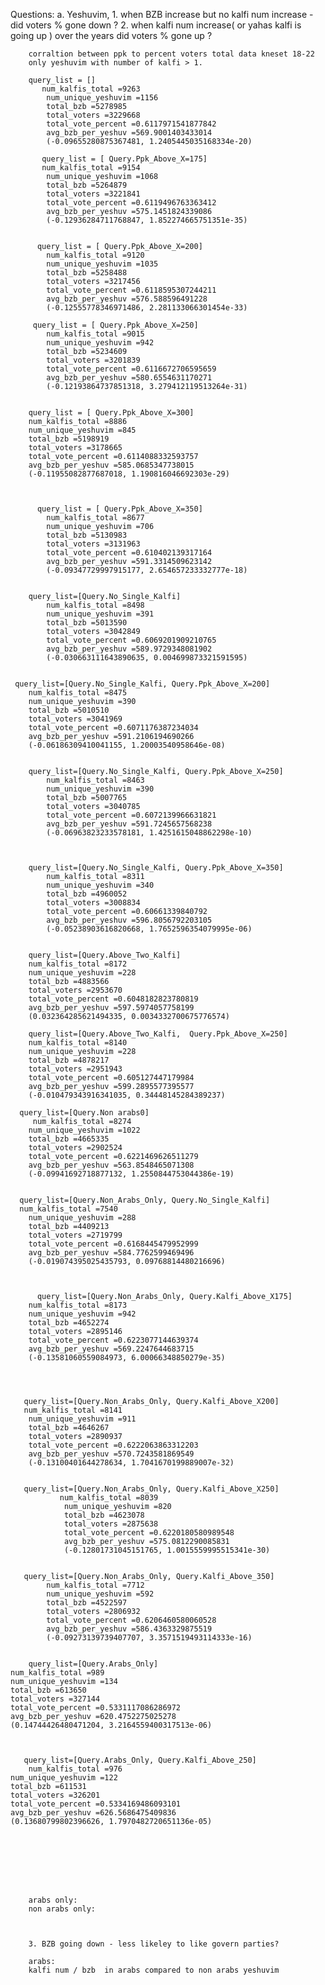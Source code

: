 Questions:
    a. Yeshuvim,
        1. when BZB increase but no kalfi num increase - did voters % gone down ?
        2. when kalfi num increase( or yahas kalfi is going up ) over the years did voters % gone up ?
        
        corraltion between ppk to percent voters total data kneset 18-22
        only yeshuvim with number of kalfi > 1.
        
        query_list = []
           num_kalfis_total =9263
            num_unique_yeshuvim =1156
            total_bzb =5278985
            total_voters =3229668
            total_vote_percent =0.6117971541877842
            avg_bzb_per_yeshuv =569.9001403433014
            (-0.09655280875367481, 1.2405445035168334e-20)
            
           query_list = [ Query.Ppk_Above_X=175]    
           num_kalfis_total =9154
            num_unique_yeshuvim =1068
            total_bzb =5264879
            total_voters =3221841
            total_vote_percent =0.6119496763363412
            avg_bzb_per_yeshuv =575.1451824339086
            (-0.12936284711768847, 1.852274665751351e-35)
           
                    
          query_list = [ Query.Ppk_Above_X=200]           
            num_kalfis_total =9120
            num_unique_yeshuvim =1035
            total_bzb =5258488
            total_voters =3217456
            total_vote_percent =0.6118595307244211
            avg_bzb_per_yeshuv =576.588596491228
            (-0.12555778346971486, 2.281133066301454e-33)
                        
         query_list = [ Query.Ppk_Above_X=250]
            num_kalfis_total =9015
            num_unique_yeshuvim =942
            total_bzb =5234609
            total_voters =3201839
            total_vote_percent =0.6116672706595659
            avg_bzb_per_yeshuv =580.6554631170271
            (-0.12193864737851318, 3.279412119513264e-31)
        
        
        query_list = [ Query.Ppk_Above_X=300]    
        num_kalfis_total =8886
        num_unique_yeshuvim =845
        total_bzb =5198919
        total_voters =3178665
        total_vote_percent =0.6114088332593757
        avg_bzb_per_yeshuv =585.0685347738015
        (-0.11955082877687018, 1.190816046692303e-29)
        
        
        
          query_list = [ Query.Ppk_Above_X=350]
            num_kalfis_total =8677
            num_unique_yeshuvim =706
            total_bzb =5130983
            total_voters =3131963
            total_vote_percent =0.610402139317164
            avg_bzb_per_yeshuv =591.3314509623142
            (-0.09347729997915177, 2.654657233332777e-18)
        
        
        query_list=[Query.No_Single_Kalfi]
            num_kalfis_total =8498
            num_unique_yeshuvim =391
            total_bzb =5013590
            total_voters =3042849
            total_vote_percent =0.6069201909210765
            avg_bzb_per_yeshuv =589.9729348081902
            (-0.030663111643890635, 0.004699873321591595)        
        
              
     query_list=[Query.No_Single_Kalfi, Query.Ppk_Above_X=200]             
        num_kalfis_total =8475
        num_unique_yeshuvim =390
        total_bzb =5010510
        total_voters =3041969
        total_vote_percent =0.6071176387234034
        avg_bzb_per_yeshuv =591.2106194690266
        (-0.06186309410041155, 1.20003540958646e-08)     
              
               
        query_list=[Query.No_Single_Kalfi, Query.Ppk_Above_X=250]
            num_kalfis_total =8463
            num_unique_yeshuvim =390
            total_bzb =5007765
            total_voters =3040785
            total_vote_percent =0.6072139966631821
            avg_bzb_per_yeshuv =591.7245657568238
            (-0.06963823233578181, 1.4251615048862298e-10)
            
            
            
        query_list=[Query.No_Single_Kalfi, Query.Ppk_Above_X=350]
            num_kalfis_total =8311
            num_unique_yeshuvim =340
            total_bzb =4960052
            total_voters =3008834
            total_vote_percent =0.60661339840792
            avg_bzb_per_yeshuv =596.8056792203105
            (-0.05238903616820668, 1.7652596354079995e-06)
        
        
        query_list=[Query.Above_Two_Kalfi]   
        num_kalfis_total =8172
        num_unique_yeshuvim =228
        total_bzb =4883566
        total_voters =2953670
        total_vote_percent =0.6048182823780819
        avg_bzb_per_yeshuv =597.5974057758199
        (0.032364285621494335, 0.0034332700675776574)
                
        query_list=[Query.Above_Two_Kalfi,  Query.Ppk_Above_X=250]   
        num_kalfis_total =8140
        num_unique_yeshuvim =228
        total_bzb =4878217
        total_voters =2951943
        total_vote_percent =0.605127447179984
        avg_bzb_per_yeshuv =599.2895577395577
        (-0.010479343916341035, 0.34448145284389237)
        
      query_list=[Query.Non arabs0]          
         num_kalfis_total =8274
        num_unique_yeshuvim =1022
        total_bzb =4665335
        total_voters =2902524
        total_vote_percent =0.6221469626511279
        avg_bzb_per_yeshuv =563.8548465071308
        (-0.09941692718877132, 1.2550844753044386e-19)
        
        
      query_list=[Query.Non_Arabs_Only, Query.No_Single_Kalfi]
      num_kalfis_total =7540
        num_unique_yeshuvim =288
        total_bzb =4409213
        total_voters =2719799
        total_vote_percent =0.6168445479952999
        avg_bzb_per_yeshuv =584.7762599469496
        (-0.019074395025435793, 0.09768814480216696)
        
        
        
          query_list=[Query.Non_Arabs_Only, Query.Kalfi_Above_X175]
        num_kalfis_total =8173
        num_unique_yeshuvim =942
        total_bzb =4652274
        total_voters =2895146
        total_vote_percent =0.6223077144639374
        avg_bzb_per_yeshuv =569.2247644683715
        (-0.13581060559084973, 6.00066348850279e-35)
        
        
        
        
       query_list=[Query.Non_Arabs_Only, Query.Kalfi_Above_X200]
       num_kalfis_total =8141
        num_unique_yeshuvim =911
        total_bzb =4646267
        total_voters =2890937
        total_vote_percent =0.6222063863312203
        avg_bzb_per_yeshuv =570.7243581869549
        (-0.13100401644278634, 1.7041670199889007e-32)
       
         
       query_list=[Query.Non_Arabs_Only, Query.Kalfi_Above_X250]  
               num_kalfis_total =8039
                num_unique_yeshuvim =820
                total_bzb =4623078
                total_voters =2875638
                total_vote_percent =0.6220180580989548
                avg_bzb_per_yeshuv =575.0812290085831
                (-0.12801731045151765, 1.0015559995515341e-30)   
        
        
       query_list=[Query.Non_Arabs_Only, Query.Kalfi_Above_350]          
            num_kalfis_total =7712
            num_unique_yeshuvim =592
            total_bzb =4522597
            total_voters =2806932
            total_vote_percent =0.6206460580060528
            avg_bzb_per_yeshuv =586.4363329875519
            (-0.09273139739407707, 3.3571519493114333e-16)

        
        query_list=[Query.Arabs_Only]
    num_kalfis_total =989
    num_unique_yeshuvim =134
    total_bzb =613650
    total_voters =327144
    total_vote_percent =0.5331117086286972
    avg_bzb_per_yeshuv =620.4752275025278
    (0.14744426480471204, 3.2164559400317513e-06)

        
        
       query_list=[Query.Arabs_Only, Query.Kalfi_Above_250]         
        num_kalfis_total =976
    num_unique_yeshuvim =122
    total_bzb =611531
    total_voters =326201
    total_vote_percent =0.5334169486093101
    avg_bzb_per_yeshuv =626.5686475409836
    (0.13680799802396626, 1.7970482720651136e-05)
        
        
        
        
        
        
        
        
        arabs only:
        non arabs only:
        
        
        
        3. BZB going down - less likeley to like govern parties?
        
        arabs:
        kalfi num / bzb  in arabs compared to non arabs yeshuvim
        
        
        
        
        